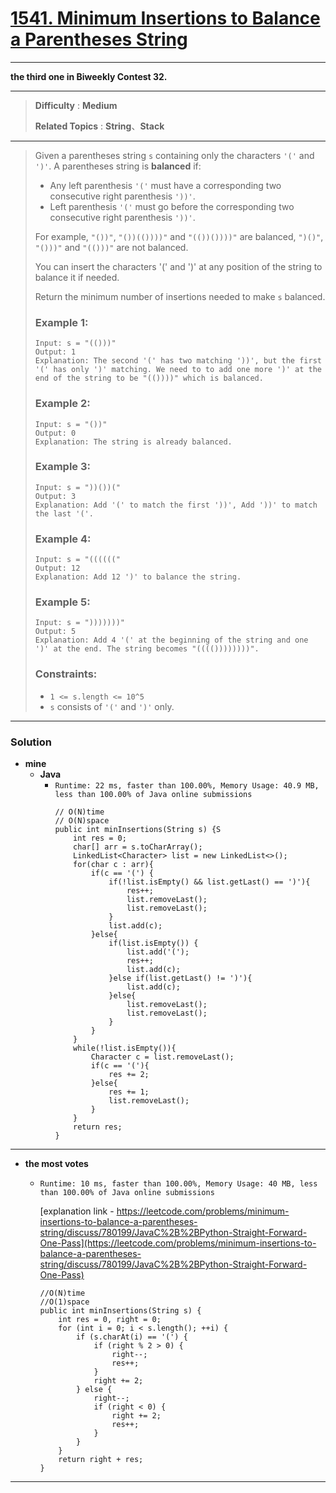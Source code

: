 # [1541. Minimum Insertions to Balance a Parentheses String](https://leetcode.com/problems/minimum-insertions-to-balance-a-parentheses-string/)

---

**the third one in Biweekly Contest 32.**

---


> **Difficulty** : **Medium**
>
> **Related Topics** : **String**、**Stack**

---

> Given a parentheses string `s` containing only the characters `'('` and `')'`. A parentheses string is **balanced** if:
> * Any left parenthesis `'('` must have a corresponding two consecutive right parenthesis `'))'`.
> * Left parenthesis `'('` must go before the corresponding two consecutive right parenthesis `'))'`.
>
> For example, `"())"`, `"())(())))"` and `"(())())))"` are balanced, `")()"`, `"()))"` and `"(()))"` are not balanced.
>
> You can insert the characters '(' and ')' at any position of the string to balance it if needed.
>
> Return the minimum number of insertions needed to make `s` balanced.
>
>
>
> ### Example 1:
> ```
> Input: s = "(()))"
> Output: 1
> Explanation: The second '(' has two matching '))', but the first '(' has only ')' matching. We need to to add one more ')' at the end of the string to be "(())))" which is balanced.
> ```
>
> ### Example 2:
> ```
> Input: s = "())"
> Output: 0
> Explanation: The string is already balanced.
> ```
>
> ### Example 3:
> ```
> Input: s = "))())("
> Output: 3
> Explanation: Add '(' to match the first '))', Add '))' to match the last '('.
> ```
>
> ### Example 4:
> ```
> Input: s = "(((((("
> Output: 12
> Explanation: Add 12 ')' to balance the string.
> ```
>
> ### Example 5:
> ```
> Input: s = ")))))))"
> Output: 5
> Explanation: Add 4 '(' at the beginning of the string and one ')' at the end. The string becomes "(((())))))))".
> ```
>
> ### Constraints:
> * `1 <= s.length <= 10^5`
> * `s` consists of `'('` and `')'` only.


---


### Solution
* **mine**
  * **Java**
    * `Runtime: 22 ms, faster than 100.00%, Memory Usage: 40.9 MB, less than 100.00% of Java online submissions`
      ```
      // O(N)time
      // O(N)space
      public int minInsertions(String s) {S
          int res = 0;
          char[] arr = s.toCharArray();
          LinkedList<Character> list = new LinkedList<>();
          for(char c : arr){
              if(c == '(') {
                  if(!list.isEmpty() && list.getLast() == ')'){
                      res++;
                      list.removeLast();
                      list.removeLast();
                  }
                  list.add(c);
              }else{
                  if(list.isEmpty()) {
                      list.add('(');
                      res++;
                      list.add(c);
                  }else if(list.getLast() != ')'){
                      list.add(c);
                  }else{
                      list.removeLast();
                      list.removeLast();
                  }
              }
          }
          while(!list.isEmpty()){
              Character c = list.removeLast();
              if(c == '('){
                  res += 2;
              }else{
                  res += 1;
                  list.removeLast();
              }
          }
          return res;
      }
      ```

---

* **the most votes**
  * `Runtime: 10 ms, faster than 100.00%, Memory Usage: 40 MB, less than 100.00% of Java online submissions`
  
     [explanation link - https://leetcode.com/problems/minimum-insertions-to-balance-a-parentheses-string/discuss/780199/JavaC%2B%2BPython-Straight-Forward-One-Pass](https://leetcode.com/problems/minimum-insertions-to-balance-a-parentheses-string/discuss/780199/JavaC%2B%2BPython-Straight-Forward-One-Pass)
    ```
    //O(N)time
    //O(1)space
    public int minInsertions(String s) {
        int res = 0, right = 0;
        for (int i = 0; i < s.length(); ++i) {
            if (s.charAt(i) == '(') {
                if (right % 2 > 0) {
                    right--;
                    res++;
                }
                right += 2;
            } else {
                right--;
                if (right < 0) {
                    right += 2;
                    res++;
                }
            }
        }
        return right + res;
    }
    ```

---
